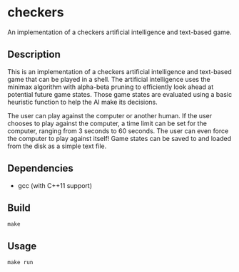 # checkers

An implementation of a checkers artificial intelligence and text-based game.

## Description

This is an implementation of a checkers artificial intelligence and text-based game that can be played in a shell.  The artificial intelligence uses the minimax algorithm with alpha-beta pruning to efficiently look ahead at potential future game states.  Those game states are evaluated using a basic heuristic function to help the AI make its decisions.

The user can play against the computer or another human.  If the user chooses to play against the computer, a time limit can be set for the computer, ranging from 3 seconds to 60 seconds.  The user can even force the computer to play against itself!  Game states can be saved to and loaded from the disk as a simple text file.

## Dependencies

* gcc (with C++11 support)

## Build

```
make
```

## Usage

```
make run
```
